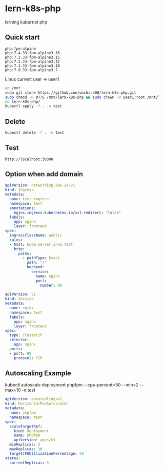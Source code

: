 # lern-k8s-php
lerning kubernet php

## Quick start

```
php:fpm-alpine
php:7.4.33-fpm-alpine3.16
php:7.3.33-fpm-alpine3.15
php:7.2.34-fpm-alpine3.12
php:7.1.33-fpm-alpine3.10
php:7.0.33-fpm-alpine3.7
```

Linux current user => user1

```bash
cd /mnt
sudo git clone https://github.com/wachira90/lern-k8s-php.git
sudo chmod -R 0775 /mnt/lern-k8s-php && sudo chown -R user1:root /mnt/lern-k8s-php
cd lern-k8s-php/
kubectl apply -f . -n test
```

## Delete

```bash
kubectl delete -f . -n test
```

## Test

```
http://localhost:30000
```

## Option when add domain

```yml
apiVersion: networking.k8s.io/v1
kind: Ingress
metadata:
  name: test-ingress
  namespace: test
  annotations:
    nginx.ingress.kubernetes.io/ssl-redirect: "false"  
  labels:
    app: nginx
    layer: frontend
spec:
  ingressClassName: public
  rules:
  - host: kube-server.inno.test
    http:
      paths:
        - pathType: Exact
          path: "/"
          backend:
            service:
              name: nginx
              port:
                number: 80
---
apiVersion: v1
kind: Service
metadata:
  name: nginx
  namespace: test
  labels:
    app: nginx
    layer: frontend
spec:
  type: ClusterIP
  selector:
    app: nginx
  ports:
  - port: 80
    protocol: TCP
```

## Autoscaling Example

kubectl autoscale deployment phpfpm --cpu-percent=50 --min=2 --max=10 -n test

```yml
apiVersion: autoscaling/v1
kind: HorizontalPodAutoscaler
metadata:
  name: phpfpm
  namespace: test
spec:
  scaleTargetRef:
    kind: Deployment
    name: phpfpm
    apiVersion: apps/v1
  minReplicas: 2
  maxReplicas: 10
  targetCPUUtilizationPercentage: 50
status:
  currentReplicas: 3
```
